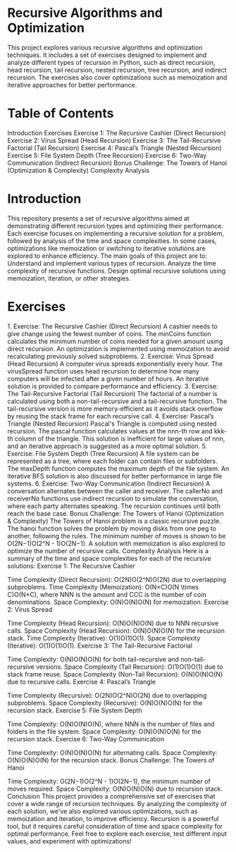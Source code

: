 <h1>Recursive Algorithms and Optimization</h1>


This project explores various recursive algorithms and optimization techniques. It includes a set of exercises designed to implement and analyze different types of recursion in Python, such as direct recursion, head recursion, tail recursion, nested recursion, tree recursion, and indirect recursion. The exercises also cover optimizations such as memoization and iterative approaches for better performance.
<h1>Table of Contents</h1>
Introduction
Exercises
Exercise 1: The Recursive Cashier (Direct Recursion)
Exercise 2: Virus Spread (Head Recursion)
Exercise 3: The Tail-Recursive Factorial (Tail Recursion)
Exercise 4: Pascal’s Triangle (Nested Recursion)
Exercise 5: File System Depth (Tree Recursion)
Exercise 6: Two-Way Communication (Indirect Recursion)
Bonus Challenge: The Towers of Hanoi (Optimization & Complexity)
Complexity Analysis
<h1>Introduction</h1>
This repository presents a set of recursive algorithms aimed at demonstrating different recursion types and optimizing their performance. Each exercise focuses on implementing a recursive solution for a problem, followed by analysis of the time and space complexities. In some cases, optimizations like memoization or switching to iterative solutions are explored to enhance efficiency.
The main goals of this project are to:
Understand and implement various types of recursion.
Analyze the time complexity of recursive functions.
Design optimal recursive solutions using memoization, iteration, or other strategies.
<h1>Exercises</h1>
1. Exercise: The Recursive Cashier (Direct Recursion)
A cashier needs to give change using the fewest number of coins. The minCoins function calculates the minimum number of coins needed for a given amount using direct recursion. An optimization is implemented using memoization to avoid recalculating previously solved subproblems.
2. Exercise: Virus Spread (Head Recursion)
A computer virus spreads exponentially every hour. The virusSpread function uses head recursion to determine how many computers will be infected after a given number of hours. An iterative solution is provided to compare performance and efficiency.
3. Exercise: The Tail-Recursive Factorial (Tail Recursion)
The factorial of a number is calculated using both a non-tail-recursive and a tail-recursive function. The tail-recursive version is more memory-efficient as it avoids stack overflow by reusing the stack frame for each recursive call.
4. Exercise: Pascal’s Triangle (Nested Recursion)
Pascal's Triangle is computed using nested recursion. The pascal function calculates values at the nnn-th row and kkk-th column of the triangle. This solution is inefficient for large values of nnn, and an iterative approach is suggested as a more optimal solution.
5. Exercise: File System Depth (Tree Recursion)
A file system can be represented as a tree, where each folder can contain files or subfolders. The maxDepth function computes the maximum depth of the file system. An iterative BFS solution is also discussed for better performance in large file systems.
6. Exercise: Two-Way Communication (Indirect Recursion)
A conversation alternates between the caller and receiver. The callerNo and receiverNo functions use indirect recursion to simulate the conversation, where each party alternates speaking. The recursion continues until both reach the base case.
Bonus Challenge: The Towers of Hanoi (Optimization & Complexity)
The Towers of Hanoi problem is a classic recursive puzzle. The hanoi function solves the problem by moving disks from one peg to another, following the rules. The minimum number of moves is shown to be O(2N−1)O(2^N - 1)O(2N−1). A solution with memoization is also explored to optimize the number of recursive calls.
Complexity Analysis
Here is a summary of the time and space complexities for each of the recursive solutions:
Exercise 1: The Recursive Cashier


Time Complexity (Direct Recursion): O(2N)O(2^N)O(2N) due to overlapping subproblems.
Time Complexity (Memoization): O(N×C)O(N \times C)O(N×C), where NNN is the amount and CCC is the number of coin denominations.
Space Complexity: O(N)O(N)O(N) for memoization.
Exercise 2: Virus Spread


Time Complexity (Head Recursion): O(N)O(N)O(N) due to NNN recursive calls.
Space Complexity (Head Recursion): O(N)O(N)O(N) for the recursion stack.
Time Complexity (Iterative): O(1)O(1)O(1).
Space Complexity (Iterative): O(1)O(1)O(1).
Exercise 3: The Tail-Recursive Factorial


Time Complexity: O(N)O(N)O(N) for both tail-recursive and non-tail-recursive versions.
Space Complexity (Tail Recursion): O(1)O(1)O(1) due to stack frame reuse.
Space Complexity (Non-Tail Recursion): O(N)O(N)O(N) due to recursive calls.
Exercise 4: Pascal’s Triangle


Time Complexity (Recursive): O(2N)O(2^N)O(2N) due to overlapping subproblems.
Space Complexity (Recursive): O(N)O(N)O(N) for the recursion stack.
Exercise 5: File System Depth


Time Complexity: O(N)O(N)O(N), where NNN is the number of files and folders in the file system.
Space Complexity: O(N)O(N)O(N) for the recursion stack.
Exercise 6: Two-Way Communication


Time Complexity: O(N)O(N)O(N) for alternating calls.
Space Complexity: O(N)O(N)O(N) for the recursion stack.
Bonus Challenge: The Towers of Hanoi


Time Complexity: O(2N−1)O(2^N - 1)O(2N−1), the minimum number of moves required.
Space Complexity: O(N)O(N)O(N) due to recursion stack.
Conclusion
This project provides a comprehensive set of exercises that cover a wide range of recursion techniques. By analyzing the complexity of each solution, we've also explored various optimizations, such as memoization and iteration, to improve efficiency. Recursion is a powerful tool, but it requires careful consideration of time and space complexity for optimal performance.
Feel free to explore each exercise, test different input values, and experiment with optimizations!

